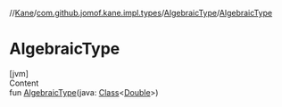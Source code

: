 //[Kane](../../index.md)/[com.github.jomof.kane.impl.types](../index.md)/[AlgebraicType](index.md)/[AlgebraicType](-algebraic-type.md)



# AlgebraicType  
[jvm]  
Content  
fun [AlgebraicType](-algebraic-type.md)(java: [Class](https://docs.oracle.com/javase/8/docs/api/java/lang/Class.html)<[Double](https://kotlinlang.org/api/latest/jvm/stdlib/kotlin/-double/index.html)>)  



